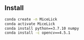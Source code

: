 Install
-------

```bash
conda create -n MiceLick
conda activate MiceLick
conda install python==3.7.10 numpy
conda install -c opencv==4.5.1
```